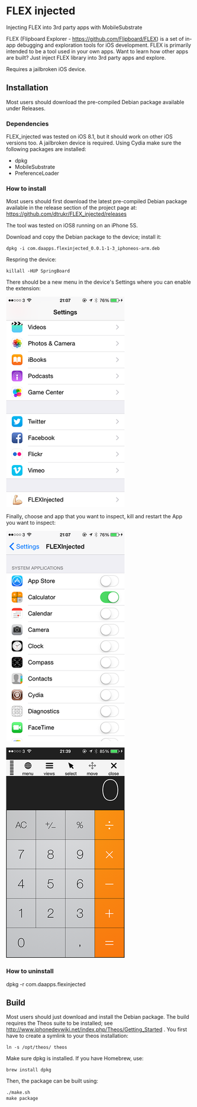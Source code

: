 # FLEX injected
Injecting FLEX into 3rd party apps with MobileSubstrate

FLEX (Flipboard Explorer - https://github.com/Flipboard/FLEX) is a set of in-app debugging and exploration tools for iOS development.  FLEX is primarily intended to be a tool used in your own apps.  Want to learn how other apps are built? Just inject FLEX library into 3rd party apps and explore.

Requires a jailbroken iOS device.

Installation
------------

Most users should download the pre-compiled Debian package available under Releases.

### Dependencies

FLEX_injected was tested on iOS 8.1, but it should work on other iOS versions too. A jailbroken device
is required. Using Cydia make sure the following packages are installed:
- dpkg
- MobileSubstrate
- PreferenceLoader

### How to install

Most users should first download the latest pre-compiled Debian package available in the release section of the project page at: https://github.com/dtrukr/FLEX_injected/releases

The tool was tested on iOS8 running on an iPhone 5S.

Download and copy the Debian package to the device; install it:  

    dpkg -i com.daapps.flexinjected_0.0.1-1-3_iphoneos-arm.deb

Respring the device:

    killall -HUP SpringBoard

There should be a new menu in the device's Settings where you can
enable the extension:

![Settings](Screenshots/Settings1.png)

Finally, choose and app that you want to inspect, kill and restart the App you want to inspect:

![Settings flex App](Screenshots/Settings2.png)

![Calculator inside flex App](Screenshots/Calculator.png)

### How to uninstall

 dpkg -r com.daapps.flexinjected


Build
-----

Most users should just download and install the Debian package.
The build requires the Theos suite to be installed;
see http://www.iphonedevwiki.net/index.php/Theos/Getting_Started .
You first have to create a symlink to your theos installation:

    ln -s /opt/theos/ theos

Make sure dpkg is installed. If you have Homebrew, use:

    brew install dpkg

Then, the package can be built using:

	./make.sh
    make package

